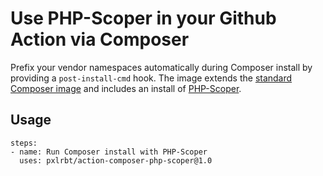 # Use PHP-Scoper in your Github Action via Composer

Prefix your vendor namespaces automatically during Composer install by providing a `post-install-cmd` hook. The image extends the [standard Composer image](https://hub.docker.com/_/composer) and includes an install of [PHP-Scoper](https://github.com/humbug/php-scoper).

## Usage
```
steps:
- name: Run Composer install with PHP-Scoper
  uses: pxlrbt/action-composer-php-scoper@1.0

```

